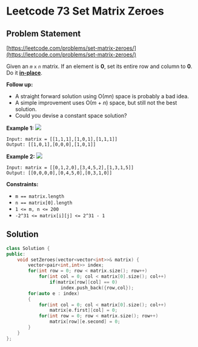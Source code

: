 # Leetcode 73 Set Matrix Zeroes

## Problem Statement

[https://leetcode.com/problems/set-matrix-zeroes/](https://leetcode.com/problems/set-matrix-zeroes/)

Given an _`m`_ `x` _`n`_ matrix. If an element is **0**, set its entire row and column to **0**. Do it [**in-place**](https://en.wikipedia.org/wiki/In-place_algorithm).

**Follow up:**

* A straight forward solution using O\(_mn_\) space is probably a bad idea.
* A simple improvement uses O\(_m_ + _n_\) space, but still not the best solution.
* Could you devise a constant space solution?

**Example 1:** ![](https://assets.leetcode.com/uploads/2020/08/17/mat1.jpg)

```text
Input: matrix = [[1,1,1],[1,0,1],[1,1,1]]
Output: [[1,0,1],[0,0,0],[1,0,1]]
```

**Example 2:** ![](https://assets.leetcode.com/uploads/2020/08/17/mat2.jpg)

```text
Input: matrix = [[0,1,2,0],[3,4,5,2],[1,3,1,5]]
Output: [[0,0,0,0],[0,4,5,0],[0,3,1,0]]
```

**Constraints:**

* `m == matrix.length`
* `n == matrix[0].length`
* `1 <= m, n <= 200`
* `-2^31 <= matrix[i][j] <= 2^31 - 1`

## Solution

```cpp
class Solution {
public:
    void setZeroes(vector<vector<int>>& matrix) {
        vector<pair<int,int>> index;
        for(int row = 0; row < matrix.size(); row++)
            for(int col = 0; col < matrix[0].size(); col++)
                if(matrix[row][col] == 0)
                    index.push_back({row,col});
        for(auto e : index)
        {
            for(int col = 0; col < matrix[0].size(); col++)
                matrix[e.first][col] = 0;
            for(int row = 0; row < matrix.size(); row++)
                matrix[row][e.second] = 0;
        }
    }
};
```

